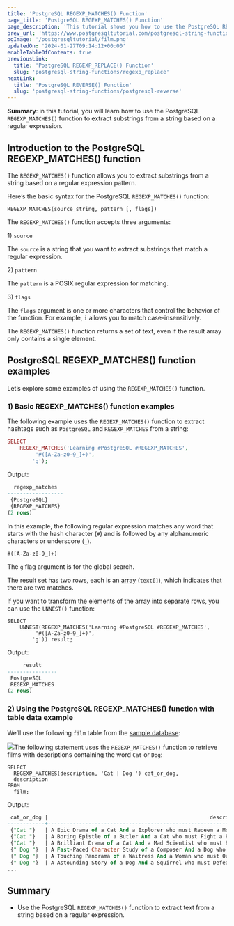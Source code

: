 ```yaml
---
title: 'PostgreSQL REGEXP_MATCHES() Function'
page_title: 'PostgreSQL REGEXP_MATCHES() Function'
page_description: 'This tutorial shows you how to use the PostgreSQL REGEXP_MATCHES() function to extract text according to a regular expression.'
prev_url: 'https://www.postgresqltutorial.com/postgresql-string-functions/postgresql-regexp_matches/'
ogImage: '/postgresqltutorial/film.png'
updatedOn: '2024-01-27T09:14:12+00:00'
enableTableOfContents: true
previousLink:
  title: 'PostgreSQL REGEXP_REPLACE() Function'
  slug: 'postgresql-string-functions/regexp_replace'
nextLink:
  title: 'PostgreSQL REVERSE() Function'
  slug: 'postgresql-string-functions/postgresql-reverse'
---
```


**Summary**: in this tutorial, you will learn how to use the PostgreSQL `REGEXP_MATCHES()` function to extract substrings from a string based on a regular expression.

## Introduction to the PostgreSQL REGEXP_MATCHES() function

The `REGEXP_MATCHES()` function allows you to extract substrings from a string based on a regular expression pattern.

Here’s the basic syntax for the PostgreSQL `REGEXP_MATCHES()` function:

```csssql
REGEXP_MATCHES(source_string, pattern [, flags])
```

The `REGEXP_MATCHES()` function accepts three arguments:

1\) `source`

The `source` is a string that you want to extract substrings that match a regular expression.

2\) `pattern`

The `pattern` is a POSIX regular expression for matching.

3\) `flags`

The `flags` argument is one or more characters that control the behavior of the function. For example, `i` allows you to match case\-insensitively.

The `REGEXP_MATCHES()` function returns a set of text, even if the result array only contains a single element.

## PostgreSQL REGEXP_MATCHES() function examples

Let’s explore some examples of using the `REGEXP_MATCHES()` function.

### 1\) Basic REGEXP_MATCHES() function examples

The following example uses the `REGEXP_MATCHES()` function to extract hashtags such as `PostgreSQL` and `REGEXP_MATCHES` from a string:

```php
SELECT
    REGEXP_MATCHES('Learning #PostgreSQL #REGEXP_MATCHES',
         '#([A-Za-z0-9_]+)',
        'g');
```

Output:

```sql
  regexp_matches
------------------
 {PostgreSQL}
 {REGEXP_MATCHES}
(2 rows)
```

In this example, the following regular expression matches any word that starts with the hash character (`#`) and is followed by any alphanumeric characters or underscore (`_`).

```
#([A-Za-z0-9_]+)
```

The `g` flag argument is for the global search.

The result set has two rows, each is an [array](../postgresql-tutorial/postgresql-array) (`text[]`), which indicates that there are two matches.

If you want to transform the elements of the array into separate rows, you can use the `UNNEST()` function:

```
SELECT
    UNNEST(REGEXP_MATCHES('Learning #PostgreSQL #REGEXP_MATCHES',
         '#([A-Za-z0-9_]+)',
        'g')) result;
```

Output:

```sql
     result
----------------
 PostgreSQL
 REGEXP_MATCHES
(2 rows)

```

### 2\) Using the PostgreSQL REGEXP_MATCHES() function with table data example

We’ll use the following `film` table from the [sample database](../postgresql-getting-started/postgresql-sample-database):

![](/postgresqltutorial/film.png)The following statement uses the `REGEXP_MATCHES()` function to retrieve films with descriptions containing the word `Cat` or `Dog`:

```
SELECT
  REGEXP_MATCHES(description, 'Cat | Dog ') cat_or_dog,
  description
FROM
  film;
```

Output:

```sql
 cat_or_dog |                                                    description
------------+--------------------------------------------------------------------------------------------------------------------
 {"Cat "}   | A Epic Drama of a Cat And a Explorer who must Redeem a Moose in Australia
 {"Cat "}   | A Boring Epistle of a Butler And a Cat who must Fight a Pastry Chef in A MySQL Convention
 {"Cat "}   | A Brilliant Drama of a Cat And a Mad Scientist who must Battle a Feminist in A MySQL Convention
 {" Dog "}  | A Fast-Paced Character Study of a Composer And a Dog who must Outgun a Boat in An Abandoned Fun House
 {" Dog "}  | A Touching Panorama of a Waitress And a Woman who must Outrace a Dog in An Abandoned Amusement Park
 {" Dog "}  | A Astounding Story of a Dog And a Squirrel who must Defeat a Woman in An Abandoned Amusement Park
...
```

## Summary

- Use the PostgreSQL `REGEXP_MATCHES()` function to extract text from a string based on a regular expression.
